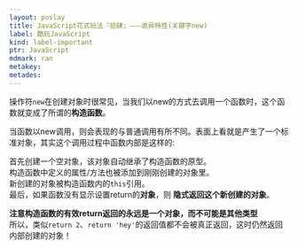 ```yaml
---
layout: poslay
title: JavaScript花式玩法『拾肆』———诡异特性(关键字new)
label: 酷玩JavaScript
kind: label-important
ptr: JavaScript
mdmark: ran
metakey: 
metades:
---
```


操作符`new`在创建对象时很常见，当我们以new的方式去调用一个函数时，这个函数就变成了所谓的**构造函数**。

当函数以new调用，则会表现的与普通调用有所不同。表面上看就是产生了一个标准对象，其实这个调用过程中函数内部是这样的:

首先创建一个空对象，该对象自动继承了构造函数的原型。  
构造函数中定义的属性/方法也被添加到刚刚创建的对象里。   
新创建的对象被构造函数内的`this`引用。  
最后，如果函数没有显示设置return的**对象**，则 **隐式返回这个新创建的对象**。

**注意构造函数的有效return返回的永远是一个对象，而不可能是其他类型**    
所以，类似`return 2`、`return 'hey'`的返回值都不会被真正返回，这时仍然返回内部创建的对象！